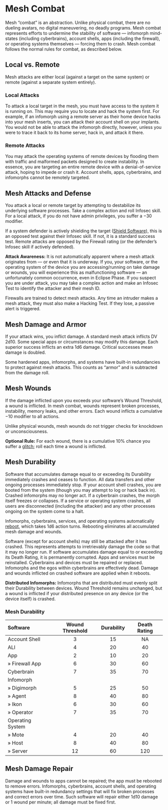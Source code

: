 # Mesh Combat

Mesh “combat” is an abstraction. Unlike physical combat, there are no dueling avatars, no digital maneuvering, no deadly programs. Mesh combat represents efforts to undermine the stability of software — infomorph mind-states (including cyberbrains), account shells, apps (including the firewall), or operating systems themselves — forcing them to crash. Mesh combat follows the normal rules for combat, as described below.

## Local vs. Remote

Mesh attacks are either local (against a target on the same system) or remote (against a separate system entirely).

### Local Attacks

To attack a local target in the mesh, you must have access to the system it is running on. This may require you to locate and hack the system first. For example, if an infomorph using a remote server as their home device hacks into your mesh inserts, you can attack their account shell on your implants. You would not be able to attack the infomorph directly, however, unless you were to trace it back to its home server, hack in, and attack it there.

### Remote Attacks

You may attack the operating systems of remote devices by flooding them with traffic and malformed packets designed to create instability. In essence, you are targeting an entire remote device with a denial-of-service attack, hoping to impede or crash it. Account shells, apps, cyberbrains, and infomorphs cannot be remotely targeted.

## Mesh Attacks and Defense

You attack a local or remote target by attempting to destabilize its underlying software processes. Take a complex action and roll Infosec skill. For a local attack, if you do not have admin privileges, you suffer a −30 modifier.

If a system defender is actively shielding the target ([Shield Software](06-mesh-actions.md#universal-actions)), this is an opposed test against their Infosec skill. If not, it is a standard success test. Remote attacks are opposed by the Firewall rating (or the defender’s Infosec skill if actively defended).

**Attack Awareness:** It is not automatically apparent where a mesh attack originates from — or even that it is underway. If you, your software, or the operating system of the device you are accessing/running on take damage or wounds, you will experience this as malfunctioning software — an unfortunately common occurrence, even in Eclipse Phase. If you suspect you are under attack, you may take a complex action and make an Infosec Test to identify the attacker and their mesh ID.

Firewalls are trained to detect mesh attacks. Any time an intruder makes a mesh attack, they must also make a Hacking Test. If they lose, a passive alert is triggered.

## Mesh Damage and Armor

If your attack wins, you inflict damage. A standard mesh attack inflicts DV 2d10. Some special apps or circumstances may modify this damage. Each superior success inflicts an extra 1d6 damage. Critical successes mean damage is doubled.

Some hardened apps, infomorphs, and systems have built-in redundancies to protect against mesh attacks. This counts as “armor” and is subtracted from the damage roll.

## Mesh Wounds

If the damage inflicted upon you exceeds your software’s Wound Threshold, a wound is inflicted. In mesh combat, wounds represent broken processes, instability, memory leaks, and other errors. Each wound inflicts a cumulative −10 modifier to all actions.

Unlike physical wounds, mesh wounds do not trigger checks for knockdown or unconsciousness.

**Optional Rule:** For each wound, there is a cumulative 10% chance you suffer a [glitch](16-glitches.md); roll each time a wound is inflicted.

## Mesh Durability

Software that accumulates damage equal to or exceeding its Durability immediately crashes and ceases to function. All data transfers and other ongoing processes immediately stop. If your account shell crashes, you are booted from the system (though you may attempt to log or hack back in). Crashed infomorphs may no longer act. If a cyberbrain crashes, the morph itself freezes or collapses. If a service or operating system crashes, all users are disconnected (including the attacker) and any other processes ongoing on the system come to a halt.

Infomorphs, cyberbrains, services, and operating systems automatically [reboot](12-countermeasures.md#rebootshutdown), which takes 1d6 action turns. Rebooting eliminates all accumulated mesh damage and wounds.

Software (except for account shells) may still be attacked after it has crashed. This represents attempts to irretrievably damage the code so that it may no longer run. If software accumulates damage equal to or exceeding its Death Rating, it is permanently corrupted. Apps and services must be reinstalled. Cyberbrains and devices must be repaired or replaced. Infomorphs and the egos within cyberbrains are effectively dead. Damage and wounds inflicted on crashed software are applied when it reboots.

**Distributed Infomorphs:** Infomorphs that are distributed must evenly split their Durability between devices. Wound Threshold remains unchanged, but a wound is inflicted if your distributed presence on any device (or the device itself) is crashed.

<!-- CLEANED blockquote class="table" -->

### Mesh Durability

| Software                                 | Wound Threshold | Durability | Death Rating |
| :--------------------------------------- | :-------------: | :--------: | :----------: |
| Account Shell                            |        3        |     15     |      NA      |
| ALI                                      |        4        |     20     |      40      |
| App                                      |        2        |     10     |      20      |
| <!-- CLEANED div class="indent" -->» Firewall App<!-- CLEANED /div --> |        6        |     30     |      60      |
| Cyberbrain                               |        7        |     35     |      70      |
| Infomorph                                |                 |            |              |
| <!-- CLEANED div class="indent" -->» Digimorph<!-- CLEANED /div -->    |        5        |     25     |      50      |
| <!-- CLEANED div class="indent" -->» Agent<!-- CLEANED /div -->        |        8        |     40     |      80      |
| <!-- CLEANED div class="indent" -->» Ikon<!-- CLEANED /div -->         |        6        |     30     |      60      |
| <!-- CLEANED div class="indent" -->» Operator<!-- CLEANED /div -->     |        7        |     35     |      70      |
| Operating System                         |                 |            |              |
| <!-- CLEANED div class="indent" -->» Mote<!-- CLEANED /div -->         |        4        |     20     |      40      |
| <!-- CLEANED div class="indent" -->» Host<!-- CLEANED /div -->         |        8        |     40     |      80      |
| <!-- CLEANED div class="indent" -->» Server<!-- CLEANED /div -->       |       12        |     60     |     120      |

<!-- CLEANED /blockquote -->

## Mesh Damage Repair

Damage and wounds to apps cannot be repaired; the app must be rebooted to remove errors. Infomorphs, cyberbrains, account shells, and operating systems have built-in redundancy settings that will fix broken processes and correct errors over time. Such software will repair either 1d10 damage or 1 wound per minute; all damage must be fixed first.
